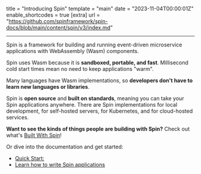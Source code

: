 title = "Introducing Spin"
template = "main"
date = "2023-11-04T00:00:01Z"
enable_shortcodes = true
[extra]
url = "https://github.com/spinframework/spin-docs/blob/main/content/spin/v3/index.md"

---

Spin is a framework for building and running event-driven microservice applications with WebAssembly (Wasm) components.

Spin uses Wasm because it is **sandboxed, portable, and fast**.  Millisecond cold start times mean no need to keep applications "warm".

Many languages have Wasm implementations, so **developers don't have to learn new languages or libraries**.

Spin is **open source** and **built on standards**, meaning you can take your Spin applications anywhere.  There are Spin implementations for local development, for self-hosted servers, for Kubernetes, and for cloud-hosted services.

**Want to see the kinds of things people are building with Spin?**  Check out what's [Built With Spin](./see-what-people-have-built-with-spin)!

Or dive into the documentation and get started:

- [Quick Start: ](quickstart)
- [Learn how to write Spin applications](writing-apps)
